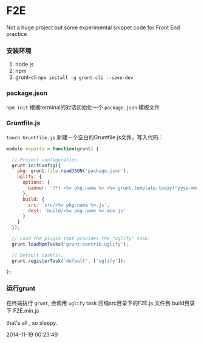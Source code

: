 F2E
===

Not a huge project but some experimental snippet code for Front End practice

### 安装环境
1. node.js
2. npm
3. grunt-cli
`npm install -g grunt-cli --save-dev`

### package.json
`npm init`
根据terminal的对话初始化一个 `package.json` 模板文件


### Gruntfile.js
`touch Gruntfile.js`
新建一个空白的Gruntfile.js文件，写入代码：

```javascript
module.exports = function(grunt) {

  // Project configuration.
  grunt.initConfig({
    pkg: grunt.file.readJSON('package.json'),
    uglify: {
      options: {
        banner: '/*! <%= pkg.name %> <%= grunt.template.today("yyyy-mm-dd") %> */\n'
      },
      build: {
        src: 'src/<%= pkg.name %>.js',
        dest: 'build/<%= pkg.name %>.min.js'
      }
    }
  });

  // Load the plugin that provides the "uglify" task.
  grunt.loadNpmTasks('grunt-contrib-uglify');

  // Default task(s).
  grunt.registerTask('default', ['uglify']);

};
```

### 运行grunt
在终端执行 `grunt`, 会调用 `uglify` task 压缩src目录下的F2E.js 文件到 build目录下 F2E.min.js

that's all , so sleepy.

2014-11-19 00:23:49
